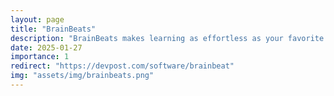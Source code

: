 ```yaml
---
layout: page
title: "BrainBeats"
description: "BrainBeats makes learning as effortless as your favorite song. Type a topic, pick a genre, press play. Turn knowledge into music and make learning unforgettable. "
date: 2025-01-27
importance: 1
redirect: "https://devpost.com/software/brainbeat"
img: "assets/img/brainbeats.png"
---
```

